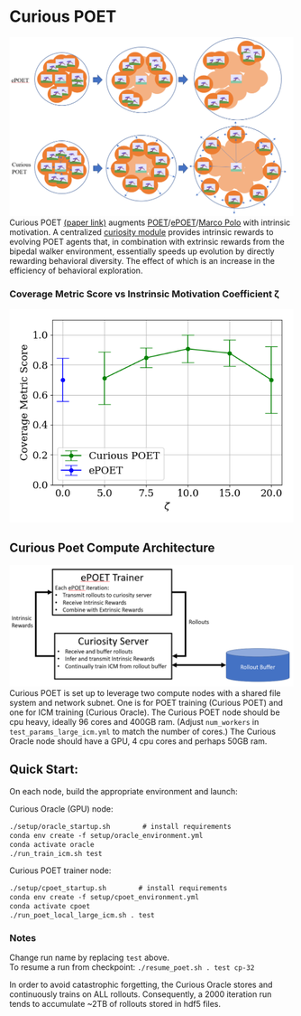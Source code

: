 # Curious POET 
![image](./images/conceptual_figure_2.png)
Curious POET [(paper link)](https://direct.mit.edu/isal/proceedings-pdf/isal2024/36/21/2461249/isal_a_00736.pdf) augments [POET](https://arxiv.org/abs/1901.01753)/[ePOET](https://arxiv.org/abs/2003.08536)/[Marco Polo](https://github.com/act3-ace/marcopolo) with intrinsic motivation.  A centralized [curiosity module](http://proceedings.mlr.press/v70/pathak17a/pathak17a.pdf) provides intrinsic rewards to evolving POET agents that, in combination with extrinsic rewards from the bipedal walker environment, essentially speeds up evolution by directly rewarding behavioral diversity.  The effect of which is an increase in the efficiency of behavioral exploration.  

### Coverage Metric Score vs Instrinsic Motivation Coefficient &zeta;
![image](./images/cm_vs_zeta_5_95.png)




## Curious Poet Compute Architecture
![image](./images/cp_architecture.png)
Curious POET is set up to leverage two compute nodes with a shared file system and network subnet.  One is for POET training (Curious POET) and one for ICM training (Curious Oracle).   The Curious POET node should be cpu heavy, ideally 96 cores and 400GB ram.  (Adjust `num_workers` in `test_params_large_icm.yml` to match the number of cores.)  The Curious Oracle node should have a GPU, 4 cpu cores and perhaps 50GB ram.

## Quick Start:
On each node, build the appropriate environment and launch:

Curious Oracle (GPU) node:
```
./setup/oracle_startup.sh        # install requirements
conda env create -f setup/oracle_environment.yml
conda activate oracle
./run_train_icm.sh test
```
Curious POET trainer node:
```
./setup/cpoet_startup.sh        # install requirements
conda env create -f setup/cpoet_environment.yml
conda activate cpoet
./run_poet_local_large_icm.sh . test
```

### Notes
Change run name by replacing `test` above.  
To resume a run from checkpoint: `./resume_poet.sh . test cp-32`

In order to avoid catastrophic forgetting, the Curious Oracle stores and continuously trains on ALL rollouts.  Consequently, a 2000 iteration run tends to accumulate ~2TB of rollouts stored in hdf5 files.
